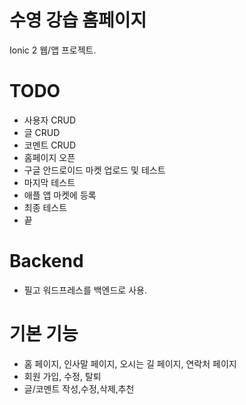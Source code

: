 # 수영 강습 홈페이지

Ionic 2 웹/앱 프로젝트.

# TODO

* 사용자 CRUD
* 글 CRUD
* 코멘트 CRUD
* 홈페이지 오픈
* 구글 안드로이드 마켓 업로드 및 테스트
* 마지막 테스트
* 애플 앱 마켓에 등록
* 최종 테스트
* 끝

# Backend

* 필고 워드프레스를 백엔드로 사용.


# 기본 기능

* 홈 페이지, 인사말 페이지, 오시는 길 페이지, 연락처 페이지
* 회원 가입, 수정, 탈퇴
* 글/코멘트 작성,수정,삭제,추천

